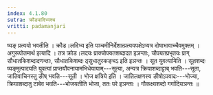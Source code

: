 ```yaml
---
index: 4.1.80
sutra: क्रौड्यादिभ्यश्च
vritti: padamanjari
---
```


 ष्यङ् प्रत्ययो भवतीति । क्रौड।लदिभ्य इति पञ्चमीनिर्देशात्प्रत्ययपक्षेऽप्यत्र दोषाभावाच्चैवमुक्तम् । अगुरूपोतमार्थ इत्यादि । तत्र क्रोड।लदयः प्राक्चोपयतशब्दादत इञन्ताः, चौपयतप्रभृतयः प्राग् सौधातकिशब्दादणन्ताः, सौधातकिशब्दः ठ्सुधातुरकङ्चऽ इति इञन्तः । सूत युवत्यामिति । सूतशब्दः ष्यङ्मुत्पादयति युवत्यां प्राप्तयौवनायामभिधेयायाम्---सूत्या, अन्यत्र क्रियाशब्दाट्टाब् भवति---सूता, जातिवाचिनस्तु ङीष् भवति---सूती । भोज क्षत्रिये इति । जातिलक्षणस्य ङीषोऽपवादः---भोज्या, क्रियाशब्दातु टाबेव भवति---भोजयतीति भोजा, ततः परे इञन्ताः । गौकक्ष्यशब्दो गर्गादियञन्तः ॥
